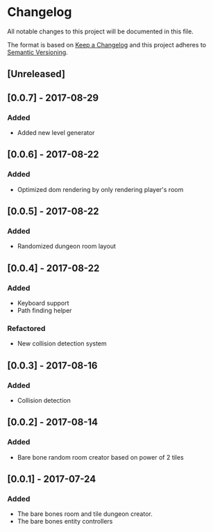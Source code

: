 # Changelog
All notable changes to this project will be documented in this file.

The format is based on [Keep a Changelog](http://keepachangelog.com/en/1.0.0/)
and this project adheres to [Semantic Versioning](http://semver.org/spec/v2.0.0.html).

## [Unreleased]

## [0.0.7] - 2017-08-29
### Added
- Added new level generator

## [0.0.6] - 2017-08-22
### Added
- Optimized dom rendering by only rendering player's room

## [0.0.5] - 2017-08-22
### Added
- Randomized dungeon room layout

## [0.0.4] - 2017-08-22
### Added
- Keyboard support
- Path finding helper

### Refactored
- New collision detection system

## [0.0.3] - 2017-08-16
### Added
- Collision detection

## [0.0.2] - 2017-08-14
### Added
- Bare bone random room creator based on power of 2 tiles

## [0.0.1] - 2017-07-24
### Added
- The bare bones room and tile dungeon creator.
- The bare bones entity controllers
